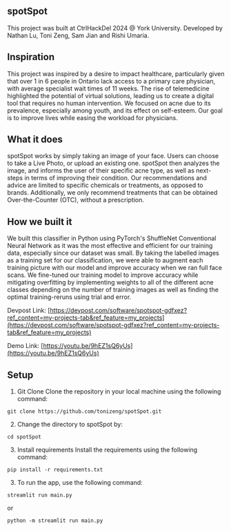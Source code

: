 ## spotSpot
This project was built at CtrlHackDel 2024 @ York University. Developed by Nathan Lu, Toni Zeng, Sam Jian and Rishi Umaria.

## Inspiration
This project was inspired by a desire to impact healthcare, particularly given that over 1 in 6 people in Ontario lack access to a primary care physician, with average specialist wait times of 11 weeks. The rise of telemedicine highlighted the potential of virtual solutions, leading us to create a digital tool that requires no human intervention. We focused on acne due to its prevalence, especially among youth, and its effect on self-esteem. Our goal is to improve lives while easing the workload for physicians.

## What it does
spotSpot works by simply taking an image of your face. Users can choose to take a Live Photo, or upload an existing one. spotSpot then analyzes the image, and informs the user of their specific acne type, as well as next-steps in terms of improving their condition. Our recommendations and advice are limited to specific chemicals or treatments, as opposed to brands. Additionally, we only recommend treatments that can be obtained Over-the-Counter (OTC), without a prescription.

## How we built it
We built this classifier in Python using PyTorch's ShuffleNet Conventional Neural Network as it was the most effective and efficient for our training data, especially since our dataset was small. By taking the labelled images as a training set for our classification, we were able to augment each training picture with our model and improve accuracy when we ran full face scans. We fine-tuned our training model to improve accuracy while mitigating overfitting by implementing weights to all of the different acne classes depending on the number of training images as well as finding the optimal training-reruns using trial and error.

Devpost Link: [https://devpost.com/software/spotspot-gdfxez?ref_content=my-projects-tab&ref_feature=my_projects](https://devpost.com/software/spotspot-gdfxez?ref_content=my-projects-tab&ref_feature=my_projects)

Demo Link: [https://youtu.be/9hEZ1sQ6yUs](https://youtu.be/9hEZ1sQ6yUs)

## Setup
1. Git Clone
Clone the repository in your local machine using the following command:

```git clone https://github.com/tonizeng/spotSpot.git```

2. Change the directory to spotSpot by:

```cd spotSpot```

3. Install requirements
Install the requirements using the following command:

```pip install -r requirements.txt```

3. To run the app, use the following command:

```streamlit run main.py```

or

```python -m streamlit run main.py```
